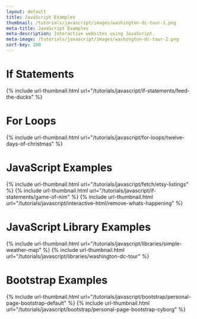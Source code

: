```yaml
---
layout: default
title: JavaScript Examples
thumbnail: /tutorials/javascript/images/washington-dc-tour-1.png
meta-title: JavaScript Examples
meta-description: Interactive websites using JavaScript.
meta-image: /tutorials/javascript/images/washington-dc-tour-2.png
sort-key: 200
---
```


# If Statements

{% include url-thumbnail.html url="/tutorials/javascript/if-statements/feed-the-ducks" %}

# For Loops

{% include url-thumbnail.html url="/tutorials/javascript/for-loops/twelve-days-of-christmas" %}

# JavaScript Examples

{% include url-thumbnail.html url="/tutorials/javascript/fetch/etsy-listings" %}
{% include url-thumbnail.html url="/tutorials/javascript/if-statements/game-of-nim" %}
{% include url-thumbnail.html url="/tutorials/javascript/interactive-html/remove-whats-happening" %}

# JavaScript Library Examples

{% include url-thumbnail.html url="/tutorials/javascript/libraries/simple-weather-map" %}
{% include url-thumbnail.html url="/tutorials/javascript/libraries/washington-dc-tour" %}

# Bootstrap Examples

{% include url-thumbnail.html url="/tutorials/javascript/bootstrap/personal-page-bootstrap-default" %}
{% include url-thumbnail.html url="/tutorials/javascript/bootstrap/personal-page-bootstrap-cyborg" %}
